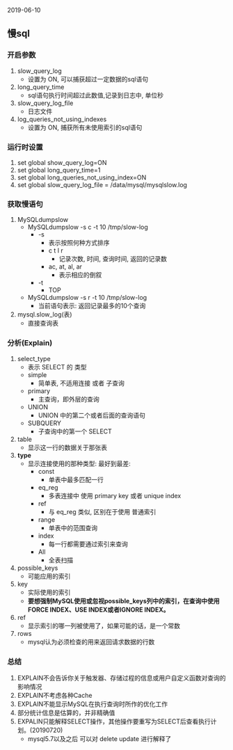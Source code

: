 2019-06-10

## 慢sql

### 开启参数
1. slow_query_log
    - 设置为 ON, 可以捕获超过一定数据的sql语句
2. long_query_time
    - sql语句执行时间超过此数值,记录到日志中, 单位秒
3. slow_query_log_file
    - 日志文件
4. log_queries_not_using_indexes
    - 设置为 ON, 捕获所有未使用索引的sql语句

### 运行时设置
1. set global show_query_log=ON
2. set global long_query_time=1
3. set global long_queries_not_using_index=ON
4. set global slow_query_log_file = /data/mysql/mysqlslow.log

### 获取慢语句
1. MySQLdumpslow
    - MySQLdumpslow -s c -t 10 /tmp/slow-log
        - -s
            - 表示按照何种方式排序
            - c t l r 
                - 记录次数, 时间, 查询时间, 返回的记录数
            - ac, at, al, ar
                - 表示相应的倒叙
        - -t
            - TOP
    - MySQLdumpslow -s r -t 10 /tmp/slow-log
        - 当前语句表示: 返回记录最多的10个查询
2. mysql.slow_log(表)
    - 直接查询表

### 分析(Explain)
1. select_type
    - 表示 SELECT 的 类型
    - simple
        - 简单表, 不适用连接 或者 子查询
    - primary
        - 主查询，即外层的查询
    - UNION
        - UNION 中的第二个或者后面的查询语句
    - SUBQUERY 
        - 子查询中的第一个 SELECT 
1. table
    - 显示这一行的数据关于那张表
2. **type**
    - 显示连接使用的那种类型: 最好到最差: 
        - const
            - 单表中最多匹配一行
        - eq_reg
            - 多表连接中 使用 primary key 或者 unique index
        - ref
            - 与 eq_reg 类似, 区别在于使用 普通索引
        - range
            - 单表中的范围查询
        - index
            - 每一行都需要通过索引来查询
        - All
            - 全表扫描
3. possible_keys
    - 可能应用的索引
4. key
    - 实际使用的索引
    - **要想强制MySQL使用或忽视possible_keys列中的索引，在查询中使用FORCE INDEX、USE INDEX或者IGNORE INDEX。**
5. ref
   - 显示索引的哪一列被使用了，如果可能的话，是一个常数
6. rows
    - mysql认为必须检查的用来返回请求数据的行数

### 总结
1. EXPLAIN不会告诉你关于触发器、存储过程的信息或用户自定义函数对查询的影响情况
1. EXPLAIN不考虑各种Cache
1. EXPLAIN不能显示MySQL在执行查询时所作的优化工作
1. 部分统计信息是估算的，并非精确值
1. EXPALIN只能解释SELECT操作，其他操作要重写为SELECT后查看执行计划。(20190720)
    - mysql5.7以及之后 可以对 delete update 进行解释了
   